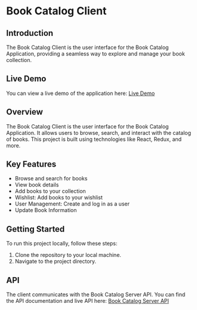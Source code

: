 # Book Catalog Client

## Introduction

The Book Catalog Client is the user interface for the Book Catalog Application, providing a seamless way to explore and manage your book collection.

## Live Demo

You can view a live demo of the application here: [Live Demo](https://superb-tarsier-7c3ae2.netlify.app/)

## Overview

The Book Catalog Client is the user interface for the Book Catalog Application. It allows users to browse, search, and interact with the catalog of books. This project is built using technologies like React, Redux, and more.

## Key Features

- Browse and search for books
- View book details
- Add books to your collection
- Wishlist: Add books to your wishlist
- User Management: Create and log in as a user
- Update Book Information

## Getting Started

To run this project locally, follow these steps:

1. Clone the repository to your local machine.
2. Navigate to the project directory.

## API

The client communicates with the Book Catalog Server API. You can find the API documentation and live API here: [Book Catalog Server API](https://book-catalog-server-maker-shihab.vercel.app/)
